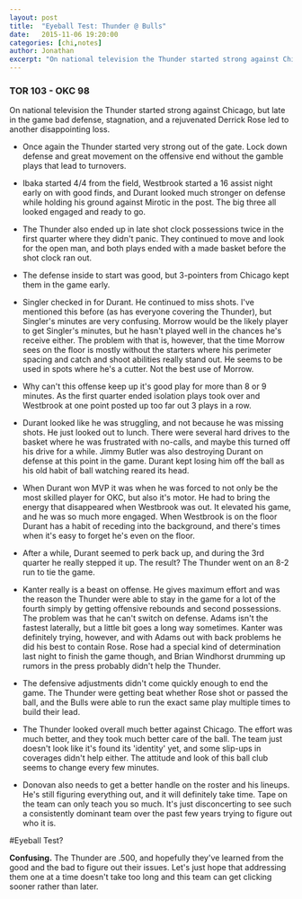 ```yaml
---
layout: post
title:  "Eyeball Test: Thunder @ Bulls"
date:   2015-11-06 19:20:00
categories: [chi,notes]
author: Jonathan
excerpt: "On national television the Thunder started strong against Chicago, but late in the game bad defense, stagnation, and a rejuvenated Derrick Rose led to another disappointing loss..."
---
```


### TOR 103 - OKC 98

On national television the Thunder started strong against Chicago, but late in the game bad defense, stagnation, and a rejuvenated Derrick Rose led to another disappointing loss.

- Once again the Thunder started very strong out of the gate. Lock down defense and great movement on the offensive end without the gamble plays that lead to turnovers.

- Ibaka started 4/4 from the field, Westbrook started a 16 assist night early on with good finds, and Durant looked much stronger on defense while holding his ground against Mirotic in the post. The big three all looked engaged and ready to go.

- The Thunder also ended up in late shot clock possessions twice in the first quarter where they didn't panic. They continued to move and look for the open man, and both plays ended with a made basket before the shot clock ran out.

- The defense inside to start was good, but 3-pointers from Chicago kept them in the game early.

- Singler checked in for Durant. He continued to miss shots. I've mentioned this before (as has everyone covering the Thunder), but Singler's minutes are very confusing. Morrow would be the likely player to get Singler's minutes, but he hasn't played well in the chances he's receive either. The problem with that is, however, that the time Morrow sees on the floor is mostly without the starters where his perimeter spacing and catch and shoot abilities really stand out. He seems to be used in spots where he's a cutter. Not the best use of Morrow.

- Why can't this offense keep up it's good play for more than 8 or 9 minutes. As the first quarter ended isolation plays took over and Westbrook at one point posted up too far out 3 plays in a row.

- Durant looked like he was struggling, and not because he was missing shots. He just looked out to lunch. There were several hard drives to the basket where he was frustrated with no-calls, and maybe this turned off his drive for a while. Jimmy Butler was also destroying Durant on defense at this point in the game. Durant kept losing him off the ball as his old habit of ball watching reared its head.

- When Durant won MVP it was when he was forced to not only be the most skilled player for OKC, but also it's motor. He had to bring the energy that disappeared when Westbrook was out. It elevated his game, and he was so much more engaged. When Westbrook is on the floor Durant has a habit of receding into the background, and there's times when it's easy to forget he's even on the floor.

- After a while, Durant seemed to perk back up, and during the 3rd quarter he really stepped it up. The result? The Thunder went on an 8-2 run to tie the game.

- Kanter really is a beast on offense. He gives maximum effort and was the reason the Thunder were able to stay in the game for a lot of the fourth simply by getting offensive rebounds and second possessions. The problem was that he can't switch on defense. Adams isn't the fastest laterally, but a little bit goes a long way sometimes. Kanter was definitely trying, however, and with Adams out with back problems he did his best to contain Rose. Rose had a special kind of determination last night to finish the game though, and Brian Windhorst drumming up rumors in the press probably didn't help the Thunder.

- The defensive adjustments didn't come quickly enough to end the game. The Thunder were getting beat whether Rose shot or passed the ball, and the Bulls were able to run the exact same play multiple times to build their lead.

- The Thunder looked overall much better against Chicago. The effort was much better, and they took much better care of the ball. The team just doesn't look like it's found its 'identity' yet, and some slip-ups in coverages didn't help either. The attitude and look of this ball club seems to change every few minutes.

- Donovan also needs to get a better handle on the roster and his lineups. He's still figuring everything out, and it will definitely take time. Tape on the team can only teach you so much. It's just disconcerting to see such a consistently dominant team over the past few years trying to figure out who it is.

#Eyeball Test?

**Confusing.** The Thunder are .500, and hopefully they've learned from the good and the bad to figure out their issues. Let's just hope that addressing them one at a time doesn't take too long and this team can get clicking sooner rather than later.